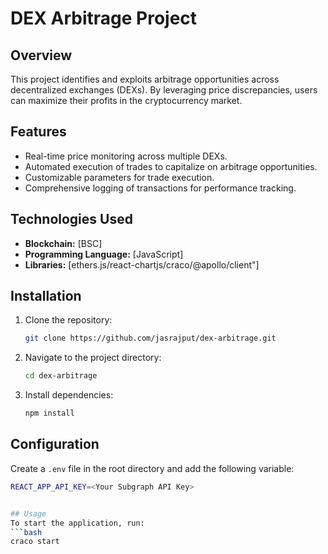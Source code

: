 # DEX Arbitrage Project

## Overview
This project identifies and exploits arbitrage opportunities across decentralized exchanges (DEXs). By leveraging price discrepancies, users can maximize their profits in the cryptocurrency market.

## Features
- Real-time price monitoring across multiple DEXs.
- Automated execution of trades to capitalize on arbitrage opportunities.
- Customizable parameters for trade execution.
- Comprehensive logging of transactions for performance tracking.

## Technologies Used
- **Blockchain:** [BSC]
- **Programming Language:** [JavaScript]
- **Libraries:** [ethers.js/react-chartjs/craco/@apollo/client"]

## Installation

1. Clone the repository:
   ```bash
   git clone https://github.com/jasrajput/dex-arbitrage.git

2. Navigate to the project directory:
    ```bash
    cd dex-arbitrage

3. Install dependencies:
    ```bash
    npm install

## Configuration

Create a `.env` file in the root directory and add the following variable:

```bash
REACT_APP_API_KEY=<Your Subgraph API Key>


## Usage
To start the application, run:
```bash
craco start